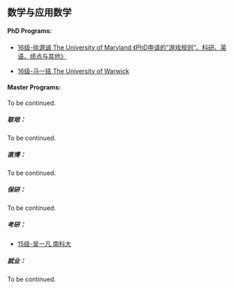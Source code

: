 ## 数学与应用数学

#### PhD Programs:
* [16级-徐源诚 The University of Maryland 《PhD申请的“游戏规则”、科研、英语、绩点与其他》](grad-application/math/applied-mathematics/[US]-16-xuyuancheng.md)

* [16级-马一铭 The University of Warwick](grad-application/math/applied-mathematics/[UK]-16-mayiming.md)

#### Master Programs:

To be continued.

##### 联培：

To be continued.

##### 直博：

To be continued.

##### 保研：

To be continued.

##### 考研：

- [15级-吴一凡 南科大](grad-application/math/applied-mathematics/[CN]-15-wuyifan.md)

##### 就业：

To be continued.
